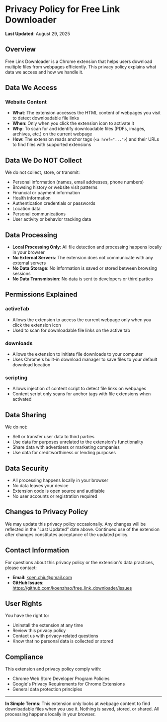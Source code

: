 # Privacy Policy for Free Link Downloader

**Last Updated**: August 29, 2025

## Overview

Free Link Downloader is a Chrome extension that helps users download multiple files from webpages efficiently. This privacy policy explains what data we access and how we handle it.

## Data We Access

### Website Content
- **What**: The extension accesses the HTML content of webpages you visit to detect downloadable file links
- **When**: Only when you click the extension icon to activate it
- **Why**: To scan for and identify downloadable files (PDFs, images, archives, etc.) on the current webpage
- **How**: The extension reads anchor tags (`<a href="...">`) and their URLs to find files with supported extensions

## Data We Do NOT Collect

We do not collect, store, or transmit:
- Personal information (names, email addresses, phone numbers)
- Browsing history or website visit patterns
- Financial or payment information
- Health information
- Authentication credentials or passwords
- Location data
- Personal communications
- User activity or behavior tracking data

## Data Processing

- **Local Processing Only**: All file detection and processing happens locally in your browser
- **No External Servers**: The extension does not communicate with any external servers
- **No Data Storage**: No information is saved or stored between browsing sessions
- **No Data Transmission**: No data is sent to developers or third parties

## Permissions Explained

### activeTab
- Allows the extension to access the current webpage only when you click the extension icon
- Used to scan for downloadable file links on the active tab

### downloads
- Allows the extension to initiate file downloads to your computer
- Uses Chrome's built-in download manager to save files to your default download location

### scripting
- Allows injection of content script to detect file links on webpages
- Content script only scans for anchor tags with file extensions when activated

## Data Sharing

We do not:
- Sell or transfer user data to third parties
- Use data for purposes unrelated to the extension's functionality
- Share data with advertisers or marketing companies
- Use data for creditworthiness or lending purposes

## Data Security

- All processing happens locally in your browser
- No data leaves your device
- Extension code is open source and auditable
- No user accounts or registration required

## Changes to Privacy Policy

We may update this privacy policy occasionally. Any changes will be reflected in the "Last Updated" date above. Continued use of the extension after changes constitutes acceptance of the updated policy.

## Contact Information

For questions about this privacy policy or the extension's data practices, please contact:

- **Email**: koen.chiu@gmail.com
- **GitHub Issues**: https://github.com/koenzhao/free_link_downloader/issues

## User Rights

You have the right to:
- Uninstall the extension at any time
- Review this privacy policy
- Contact us with privacy-related questions
- Know that no personal data is collected or stored

## Compliance

This extension and privacy policy comply with:
- Chrome Web Store Developer Program Policies
- Google's Privacy Requirements for Chrome Extensions
- General data protection principles

---

**In Simple Terms**: This extension only looks at webpage content to find downloadable files when you use it. Nothing is saved, stored, or shared. All processing happens locally in your browser.
